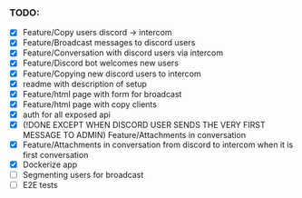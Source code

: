 ### TODO:

- [x] Feature/Copy users discord -> intercom
- [x] Feature/Broadcast messages to discord users
- [x] Feature/Conversation with discord users via intercom
- [x] Feature/Discord bot welcomes new users
- [x] Feature/Copying new discord users to intercom
- [x] readme with description of setup
- [x] Feature/html page with form for broadcast
- [x] Feature/html page with copy clients
- [x] auth for all exposed api
- [x] (!DONE EXCEPT WHEN DISCORD USER SENDS THE VERY FIRST MESSAGE TO ADMIN) Feature/Attachments in conversation
- [x] Feature/Attachments in conversation from discord to intercom when it is first conversation
- [x] Dockerize app
- [ ] Segmenting users for broadcast
- [ ] E2E tests
